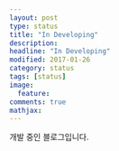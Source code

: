```yaml
---
layout: post
type: status
title: "In Developing"
description:
headline: "In Developing"
modified: 2017-01-26
category: status
tags: [status]
image: 
  feature: 
comments: true
mathjax: 
---
```

개발 중인 블로그입니다.


